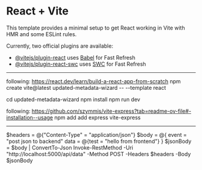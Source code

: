 # React + Vite

This template provides a minimal setup to get React working in Vite with HMR and some ESLint rules.

Currently, two official plugins are available:

- [@vitejs/plugin-react](https://github.com/vitejs/vite-plugin-react/blob/main/packages/plugin-react/README.md) uses [Babel](https://babeljs.io/) for Fast Refresh
- [@vitejs/plugin-react-swc](https://github.com/vitejs/vite-plugin-react-swc) uses [SWC](https://swc.rs/) for Fast Refresh

---

following: https://react.dev/learn/build-a-react-app-from-scratch
npm create vite@latest updated-metadata-wizard -- --template react

cd updated-metadata-wizard
npm install
npm run dev

following: https://github.com/szymmis/vite-express?tab=readme-ov-file#-installation--usage
npm add add express vite-express

---

$headers = @{"Content-Type" = "application/json"}
$body = @{
event = "post json to backend"
data = @{test = "hello from frontend"}
}
$jsonBody = $body | ConvertTo-Json
Invoke-RestMethod -Uri "http://localhost:5000/api/data" -Method POST -Headers $headers -Body $jsonBody
